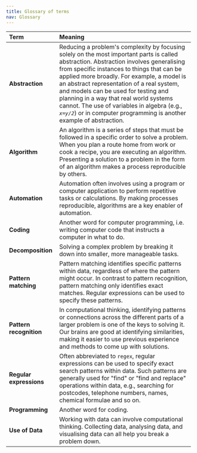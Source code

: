 ```yaml
---
title: Glossary of terms
nav: Glossary
---
```


| **Term** | **Meaning** |
| :--- | :--- |
| **Abstraction** | Reducing a problem's complexity by focusing solely on the most important parts is called abstraction. Abstraction involves generalising from specific instances to things that can be applied more broadly. For example, a model is an abstract representation of a real system, and models can be used for testing and planning in a way that real world systems cannot. The use of variables in algebra (e.g., *`x=y/2`*) or in computer programming is another example of abstraction. |
| **Algorithm** | An algorithm is a series of steps that must be followed in a specific order to solve a problem. When you plan a route home from work or cook a recipe, you are executing an algorithm. Presenting a solution to a problem in the form of an algorithm makes a process reproducible by others. |
| **Automation** |  Automation often involves using a program or computer application to perform repetitive tasks or calculations. By making processes reproducible, algorithms are a key enabler of automation. |
| **Coding** | Another word for computer programming, i.e. writing computer code that instructs a computer in what to do. |
| **Decomposition** | Solving a complex problem by breaking it down into smaller, more manageable tasks. |
| **Pattern matching** | Pattern matching identifies specific patterns within data, regardless of where the pattern might occur. In contrast to pattern recognition, pattern matching only identifies exact matches. Regular expressions can be used to specify these patterns. |
| **Pattern recognition** | In computational thinking, identifying patterns or connections across the different parts of a larger problem is one of the keys to solving it. Our brains are good at identifying similarities, making it easier to use previous experience and methods to come up with solutions.  |
| **Regular expressions** | Often abbreviated to `regex`, regular expressions can be used to specify exact search patterns within data. Such patterns are generally used for "find" or "find and replace" operations within data, e.g., searching for postcodes, telephone numbers, names, chemical formulae and so on. |
| **Programming** | Another word for coding. |
| **Use of Data** | Working with data can involve computational thinking. Collecting data, analysing data, and visualising data can all help you break a problem down. |


